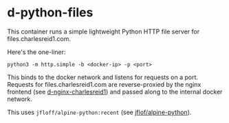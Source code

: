 # d-python-files

This container runs a simple lightweight Python 
HTTP file server for files.charlesreid1.com.

Here's the one-liner:

```
python3 -m http.simple -b <docker-ip> -p <port>
```

This binds to the docker network and listens for requests on a port.
Requests for files.charlesreid1.com are reverse-proxied by the nginx 
frontend (see [d-nginx-charlesreid1](https://git.charlesreid1.com/docker/d-nginx-charlesreid1))
and passed along to the internal docker network.

This uses `jfloff/alpine-python:recent` 
(see [jflof/alpine-python](https://github.com/jfloff/alpine-python)).

